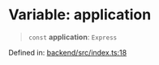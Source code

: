 # Variable: application

> `const` **application**: `Express`

Defined in: [backend/src/index.ts:18](https://github.com/continuousactivelearning/cal/blob/5ae0447098795fdcf3a415f0360ebe51565b6949/backend/src/index.ts#L18)
